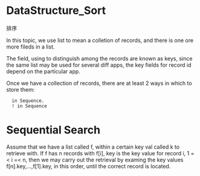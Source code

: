 # DataStructure_Sort
排序

In this topic, we use list to mean a colletion of records, and there is one ore more fileds in a list.

The field, using to distinguish among the records are known as keys, since the same list may be used for several diff apps, the key fields for record id depend on the particular app.

Once we have a collection of records, there are at least 2 ways in which to store them:

      in Sequence.
      ! in Sequence
      
# Sequential Search

Assume that we have a list called f, within a certain key val called k to retrieve with. If f has n records with f[i], key is the key value for record i, 1 =< i =< n, then we may carry out the retrieval by examing the key values f[n].key,...,f[1].key, in this order, until the correct record is located. 
